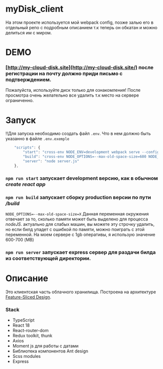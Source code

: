 # myDisk_client
На этом проекте используется мой webpack config, позже залью его в отдельный репо с подробным описанием т.к теперь он обкатан и можно делиться им с миром.
# DEMO
### [http://my-cloud-disk.site](http://my-cloud-disk.site/) после регистрации на почту должно приди письмо с подтверждением.
Пожалуйста, используйте диск только для ознакомления! После просмотра очень желательно все удалить т.к место на сервере ограниченно.

# Запуск
!!Для запуска необходимо создать файл `.env`. Что в нем должно быть указанно в файле `.env.exemple`
```javascript
	"scripts": {
		"start": "cross-env NODE_ENV=development webpack serve --config webpackConfig/webpack.dev.js",
		"build": "cross-env NODE_OPTIONS=--max-old-space-size=600 NODE_ENV=production webpack --config webpackConfig/webpack.prod.js",
		"server": "node server.js"
	},
```
###  `npm run start` запускает development версию, как в обычном *create react app*

###  `npm run build` запускает сборку production версии по пути */build*

`NODE_OPTIONS=--max-old-space-size=X`
Данная переменная окружения отвечает за то, сколько памяти может быть выделено для процесса *nodeJS*.
актуально для слабых машин, вы можете эту строчку удалить, но если билд упадет с ошибкой по памяти, можно поиграть с этой переменной.
На моем сервере с 1gb оперативы, я использую значение 600-700 (MB)

###  `npm run server` запускает express сервер для раздачи билда из соответствующей директории.

# Описание 
Это клиентская часть облачного хранилища.
Построена на архитектуре [Feature-Sliced Design](https://feature-sliced.design/).
### Stack 
* TypeScript
* React 18
* React-router-dom
* Redux toolkit, thunk
* Axios
* Moment js для работы с датами 
* Библиотека компонентов Ant design
* Scss modules
* Express
